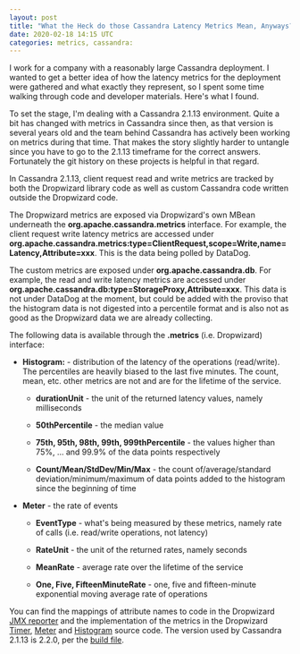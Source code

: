 ```yaml
---
layout: post
title: "What the Heck do those Cassandra Latency Metrics Mean, Anyways?"
date: 2020-02-18 14:15 UTC
categories: metrics, cassandra:
---
```


I work for a company with a reasonably large Cassandra deployment.  I
wanted to get a better idea of how the latency metrics for the
deployment were gathered and what exactly they represent, so I spent
some time walking through code and developer materials.  Here's what I
found.

To set the stage, I'm dealing with a Cassandra 2.1.13 environment.
Quite a bit has changed with metrics in Cassandra since then, as that
version is several years old and the team behind Cassandra has actively
been working on metrics during that time.  That makes the story slightly
harder to untangle since you have to go to the 2.1.13 timeframe for the
correct answers.  Fortunately the git history on these projects is
helpful in that regard.

In Cassandra 2.1.13, client request read and write metrics are tracked by
both the Dropwizard library code as well as custom Cassandra code
written outside the Dropwizard code.

The Dropwizard metrics are exposed via Dropwizard's own MBean underneath
the **org.apache.cassandra.metrics** interface.  For example, the client
request write latency metrics are accessed under
**org.apache.cassandra.metrics:type=ClientRequest,scope=Write,name=Latency,Attribute=xxx**.
This is the data being polled by DataDog.

The custom metrics are exposed under **org.apache.cassandra.db**.  For
example, the read and write latency metrics are accessed under
**org.apache.cassandra.db:type=StorageProxy,Attribute=xxx**.  This data
is not under DataDog at the moment, but could be added with the proviso
that the histogram data is not digested into a percentile format and is
also not as good as the Dropwizard data we are already collecting.

The following data is available through the **.metrics** (i.e.
Dropwizard) interface:

-   **Histogram:** - distribution of the latency of the operations
    (read/write).  The percentiles are heavily biased to the last five
    minutes.  The count, mean, etc. other metrics are not and are for
    the lifetime of the service.

    -   **durationUnit** - the unit of the returned latency values,
        namely milliseconds

    -   **50thPercentile** - the median value

    -   **75th, 95th, 98th, 99th, 999thPercentile** - the values higher
        than 75%, … and 99.9% of the data points respectively

    -   **Count/Mean/StdDev/Min/Max** - the count of/average/standard
        deviation/minimum/maximum of data points added to the histogram
        since the beginning of time

-   **Meter** - the rate of events

    -   **EventType** - what's being measured by these metrics, namely
        rate of calls (i.e. read/write operations, not latency)

    -   **RateUnit** - the unit of the returned rates, namely seconds

    -   **MeanRate** - average rate over the lifetime of the service

    -   **One, Five, FifteenMinuteRate** - one, five and fifteen-minute
        exponential moving average rate of operations

You can find the mappings of attribute names to code in the Dropwizard
[JMX reporter] and the implementation of the metrics in the Dropwizard
[Timer], [Meter] and [Histogram] source code.  The version used by
Cassandra 2.1.13 is 2.2.0, per the [build file].

[JMX reporter]: https://github.com/dropwizard/metrics/blob/v2.2.0/metrics-core/src/main/java/com/yammer/metrics/reporting/JmxReporter.java
[Timer]: https://github.com/dropwizard/metrics/blob/v2.2.0/metrics-core/src/main/java/com/yammer/metrics/core/Timer.java
[Meter]: https://github.com/dropwizard/metrics/blob/v2.2.0/metrics-core/src/main/java/com/yammer/metrics/core/Meter.java
[Histogram]: https://github.com/dropwizard/metrics/blob/v2.2.0/metrics-core/src/main/java/com/yammer/metrics/core/Histogram.java
[build file]: https://github.com/apache/cassandra/blob/cassandra-2.1.13/build.xml#L403
